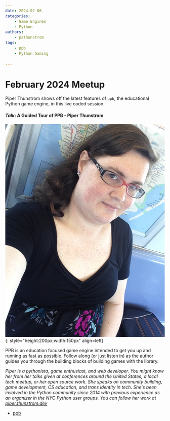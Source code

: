 ```yaml
---
date: 2024-02-06
categories: 
    - Game Engines
    - Python
authors:
    - pathunstrom
tags:
    - ppb
    - Python Gaming

---
```


# February 2024 Meetup

Piper Thunstrom shows off the latest features of `ppb`, the educational Python game engine, in this live coded session.

<!-- more -->

#### _Talk_: A Guided Tour of PPB - Piper Thunstrom
![Piper Thunstrom Avatar](../../assets/images/piper-thunstrom.jpg){: style="height:200px;width:150px" align=left}

PPB is an education focused game engine intended to get you up and running as fast as possible. Follow along (or just listen in) as the author guides you through the building blocks of building games with the library.

_Piper is a pythonista, game enthusiast, and web developer. You might know her from her talks given at conferences around the United States, a local tech meetup, or her open source work. She speaks on community building, game development, CS education, and trans identity in tech. She's been involved in the Python community since 2014 with previous experience as an organizer in the NYC Python user groups. You can follow her work at [piper.thunstrom.dev](https://piper.thunstrom.dev)_

* [ppb](https://ppb.dev)
